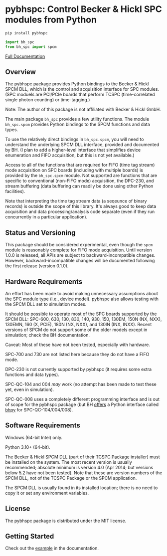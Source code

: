 <!--
This file is part of pybhspc
Copyright 2024 Board of Regents of the University of Wisconsin System
SPDX-License-Identifier: MIT
-->

# pybhspc: Control Becker & Hickl SPC modules from Python

```sh
pip install pybhspc
```

```py
import bh_spc
from bh_spc import spcm
```

[Full Documentation](https://marktsuchida.github.io/pybhspc/)

<!-- begin-intro-docs -->

## Overview

The pybhspc package provides Python bindings to the Becker & Hickl SPCM DLL,
which is the control and acquisition interface for SPC modules. (SPC moduels
are PCI/PCIe boards that perform TCSPC (time-correlated single photon counting)
or time-tagging.)

Note: The author of this package is not affiliated with Becker & Hickl GmbH.

The main package `bh_spc` provides a few utility functions. The module
`bh_spc.spcm` provides Python bindings to the SPCM functions and data types.

To use the relatively direct bindings in `bh_spc.spcm`, you will need to
understand the underlying SPCM DLL interface, provided and documented by BH.
(I plan to add a higher-level interface that simplifies device enumeration and
FIFO acquisition, but this is not yet available.)

Access to all of the functions that are required for FIFO (time tag stream)
mode acquisition on SPC boards (including with multiple boards) is provided by
the `bh_spc.spcm` module. Not supported are functions that are specific to
conventional (non-FIFO mode) acquisition, the DPC-230, and stream buffering
(data buffering can readily be done using other Python facilities).

Note that interpreting the time tag stream data (a seqeunce of binary records)
is outside the scope of this library. It's always good to keep data acquisition
and data processing/analysis code separate (even if they run concurrently in a
particular application).

## Status and Versioning

This package should be considered experimental, even though the `spcm` module
is reasonably complete for FIFO mode acquisition. Until version 1.0.0 is
released, all APIs are subject to backward-incompatible changes. However,
backward-incompatible changes will be documented following the first release
(version 0.1.0).

## Hardware Requirements

An effort has been made to avoid making unnecessary assumptions about the SPC
module type (i.e., device model). pybhspc also allows testing with the SPCM DLL
set to simulation modes.

It should be possible to operate most of the SPC boards supported by the SPCM
DLL: SPC-600, 630, 130, 830, 140, 930, 150, 130EM, 150N (NX, NXX), 130EMN, 160
(X, PCIE), 180N (NX, NXX), and 130IN (INX, INXX). Recent versions of SPCM do
not support some of the older models except in simulation; check the BH
documentation.

Caveat: Most of these have not been tested, especially with hardware.

SPC-700 and 730 are not listed here because they do not have a FIFO mode.

DPC-230 is not currently supported by pybhspc (it requires some extra functions
and data types).

SPC-QC-104 and 004 _may_ work (no attempt has been made to test these yet, even
in simulation).

SPC-QC-008 uses a completely different programming interface and is out of
scope for the pybhspc package (but BH
[offers](https://www.becker-hickl.com/products/bhpy/) a Python interface called
[bhpy](https://pypi.org/project/bhpy/) for SPC-QC-104/004/008).

## Software Requirements

Windows (64-bit Intel) only.

Python 3.10+ (64-bit).

The Becker & Hickl SPCM DLL (part of their [TCSPC
Package](https://www.becker-hickl.com/products/tcspc-package/) installer) must
be installed on the system. The most recent version is usually recommended;
absolute minimum is version 4.0 (Apr 2014; but versions below 5.2 have not been
tested). Note that these are version numbers of the SPCM DLL, not of the TCSPC
Package or the SPCM application.

The SPCM DLL is usually found in its installed location; there is no need to
copy it or set any environment variables.

## License

The pybhspc package is distributed under the MIT license.

<!-- end-intro-docs -->

## Getting Started

Check out the
[example](https://marktsuchida.github.io/pybhspc/getting_started/) in the
documentation.
